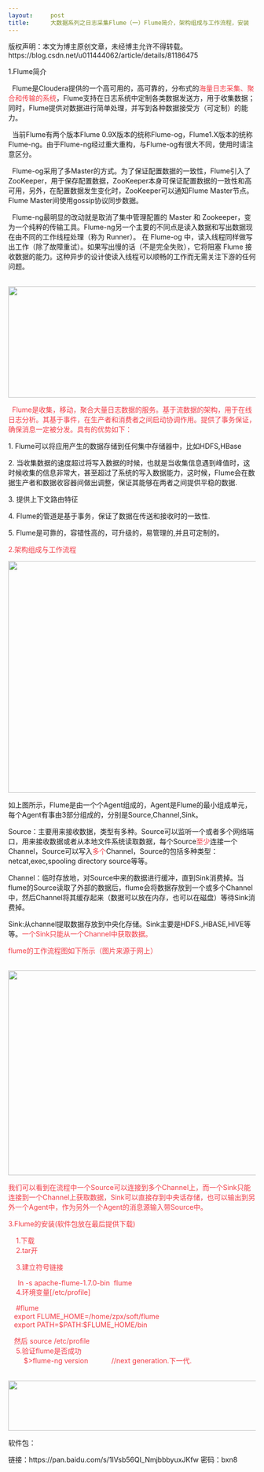 ```yaml
---
layout:     post
title:      大数据系列之日志采集Flume（一）Flume简介，架构组成与工作流程，安装
---
```

<div id="article_content" class="article_content clearfix csdn-tracking-statistics" data-pid="blog" data-mod="popu_307" data-dsm="post">
								<div class="article-copyright">
					版权声明：本文为博主原创文章，未经博主允许不得转载。					https://blog.csdn.net/u011444062/article/details/81186475				</div>
								            <link rel="stylesheet" href="https://csdnimg.cn/release/phoenix/template/css/ck_htmledit_views-f76675cdea.css">
						<div class="htmledit_views" id="content_views">
                <p>1.Flume简介</p>

<p>  Flume是Cloudera提供的一个高可用的，高可靠的，分布式的<span style="color:#f33b45;">海量日志采集、聚合和传输的系统</span>，Flume支持在日志系统中定制各类数据发送方，用于收集数据；同时，Flume提供对数据进行简单处理，并写到各种数据接受方（可定制）的能力。</p>

<p>  当前Flume有两个版本Flume 0.9X版本的统称Flume-og，Flume1.X版本的统称Flume-ng。由于Flume-ng经过重大重构，与Flume-og有很大不同，使用时请注意区分。</p>

<p>  Flume-og采用了多Master的方式。为了保证配置数据的一致性，Flume引入了ZooKeeper，用于保存配置数据，ZooKeeper本身可保证配置数据的一致性和高可用，另外，在配置数据发生变化时，ZooKeeper可以通知Flume Master节点。Flume Master间使用gossip协议同步数据。</p>

<p>  Flume-ng最明显的改动就是取消了集中管理配置的 Master 和 Zookeeper，变为一个纯粹的传输工具。Flume-ng另一个主要的不同点是读入数据和写出数据现在由不同的工作线程处理（称为 Runner）。 在 Flume-og 中，读入线程同样做写出工作（除了故障重试）。如果写出慢的话（不是完全失败），它将阻塞 Flume 接收数据的能力。这种异步的设计使读入线程可以顺畅的工作而无需关注下游的任何问题。</p>

<p>                       <img alt="" class="has" height="226" src="https://img-blog.csdn.net/20180724161658547?watermark/2/text/aHR0cHM6Ly9ibG9nLmNzZG4ubmV0L3UwMTE0NDQwNjI=/font/5a6L5L2T/fontsize/400/fill/I0JBQkFCMA==/dissolve/70" width="634"></p>

<p><span style="color:#f33b45;">  Flume是收集，移动，聚合大量日志数据的服务。基于流数据的架构，用于在线日志分析。其基于事件，在生产者和消费者之间启动协调作用。提供了事务保证，确保消息一定被分发。具有的优势如下：</span></p>

<p>1. Flume可以将应用产生的数据存储到任何集中存储器中，比如HDFS,HBase</p>

<p>2. 当收集数据的速度超过将写入数据的时候，也就是当收集信息遇到峰值时，这时候收集的信息非常大，甚至超过了系统的写入数据能力，这时候，Flume会在数据生产者和数据收容器间做出调整，保证其能够在两者之间提供平稳的数据.</p>

<p>3. 提供上下文路由特征</p>

<p>4. Flume的管道是基于事务，保证了数据在传送和接收时的一致性.</p>

<p>5. Flume是可靠的，容错性高的，可升级的，易管理的,并且可定制的。</p>

<p><span style="color:#f33b45;">2.架构组成与工作流程</span></p>

<p><img alt="" class="has" height="471" src="https://img-blog.csdn.net/20180724212507224?watermark/2/text/aHR0cHM6Ly9ibG9nLmNzZG4ubmV0L3UwMTE0NDQwNjI=/font/5a6L5L2T/fontsize/400/fill/I0JBQkFCMA==/dissolve/70" width="1147"></p>

<p>如上图所示，Flume是由一个个Agent组成的，Agent是Flume的最小组成单元，每个Agent有事由3部分组成的，分别是Source,Channel,Sink。</p>

<p>Source：主要用来接收数据，类型有多种。Source可以监听一个或者多个网络端口，用来接收数据或者从本地文件系统读取数据，每个Source<span style="color:#f33b45;">至少</span>连接一个Channel，Source可以写入<span style="color:#f33b45;">多个</span>Channel，Source的包括多种类型：netcat,exec,spooling directory source等等。</p>

<p>Channel：临时存放地，对Source中来的数据进行缓冲，直到Sink消费掉。当flume的Source读取了外部的数据后，flume会将数据存放到一个或多个Channel中，然后Channel将其缓存起来（数据可以放在内存，也可以在磁盘）等待Sink消费掉。</p>

<p>Sink:从channel提取数据存放到中央化存储。Sink主要是HDFS.,HBASE,HIVE等等。<span style="color:#f33b45;">一个Sink只能从一个Channel中获取数据。</span></p>

<p><span style="color:#f33b45;">flume的工作流程图如下所示（图片来源于网上）</span></p>

<p>          <img alt="" class="has" height="416" src="https://img-blog.csdn.net/20180724220917608?watermark/2/text/aHR0cHM6Ly9ibG9nLmNzZG4ubmV0L3UwMTE0NDQwNjI=/font/5a6L5L2T/fontsize/400/fill/I0JBQkFCMA==/dissolve/70" width="738"></p>

<p><span style="color:#f33b45;">我们可以看到在流程中一个Source可以连接到多个Channel上，而一个Sink只能连接到一个Channel上获取数据，Sink可以直接存到中央话存储，也可以输出到另外一个Agent中，作为另外一个Agent的消息源输入带Source中。</span></p>

<p><span style="color:#f33b45;">3.Flume的</span><span style="color:#f33b45;">安装(软件包放在最后提供下载)</span></p>

<p><span style="color:#f33b45;">    1.下载<br>
    2.tar开</span></p>

<p><span style="color:#f33b45;">    3.建立符号链接</span></p>

<p><span style="color:#f33b45;">     ln -s apache-flume-1.7.0-bin  flume<br>
    4.环境变量[/etc/profile]</span></p>

<p><span style="color:#f33b45;">    #flume<br>
   export FLUME_HOME=/home/zpx/soft/flume<br>
   export PATH=$PATH:$FLUME_HOME/bin</span></p>

<p><span style="color:#f33b45;">   然后 source /etc/profile<br>
    5.验证flume是否成功<br>
        $&gt;flume-ng version            //next generation.下一代.</span></p>

<p>              <img alt="" class="has" height="102" src="https://img-blog.csdn.net/20180724222126717?watermark/2/text/aHR0cHM6Ly9ibG9nLmNzZG4ubmV0L3UwMTE0NDQwNjI=/font/5a6L5L2T/fontsize/400/fill/I0JBQkFCMA==/dissolve/70" width="631"></p>

<p>软件包：</p>

<p>链接：https://pan.baidu.com/s/1IVsb56QI_NmjbbbyuxJKfw 密码：bxn8</p>            </div>
                </div>